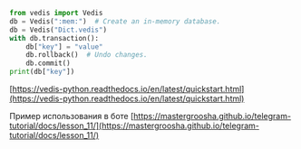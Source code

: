 ```python
from vedis import Vedis
db = Vedis(":mem:")  # Create an in-memory database.
db = Vedis("Dict.vedis")
with db.transaction():
    db["key"] = "value"
    db.rollback()  # Undo changes.
    db.commit()
print(db["key"])
```

[https://vedis-python.readthedocs.io/en/latest/quickstart.html](https://vedis-python.readthedocs.io/en/latest/quickstart.html)

Пример использования в боте
[https://mastergroosha.github.io/telegram-tutorial/docs/lesson_11/](https://mastergroosha.github.io/telegram-tutorial/docs/lesson_11/)
